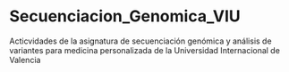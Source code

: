 # Secuenciacion_Genomica_VIU
Acticvidades de la asignatura de secuenciación genómica y análisis de variantes para medicina personalizada de la Universidad Internacional de Valencia
